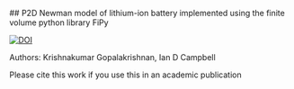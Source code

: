 ## P2D Newman model of lithium-ion battery implemented using the finite volume python library FiPy



[![DOI](https://zenodo.org/badge/244373966.svg)](https://zenodo.org/badge/latestdoi/244373966)


Authors: Krishnakumar Gopalakrishnan, Ian D Campbell

Please cite this work if you use this in an academic publication
